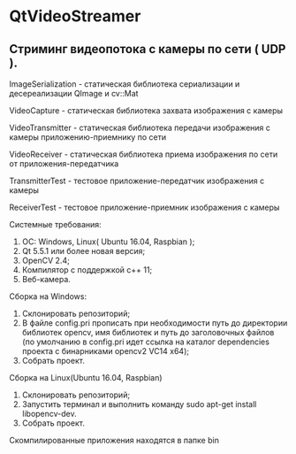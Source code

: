 # QtVideoStreamer
Стриминг видеопотока с камеры по сети ( UDP ).
----------------------------------------------
ImageSerialization - статическая библиотека сериализации и десереализации QImage и cv::Mat

VideoCapture       - статическая библиотека захвата изображения с камеры

VideoTransmitter   - статическая библиотека передачи изображения с камеры приложению-приемнику по сети

VideoReceiver      - статическая библиотека приема изображения по сети от приложения-передатчика

TransmitterTest    - тестовое приложение-передатчик изображения с камеры

ReceiverTest       - тестовое приложение-приемник изображения с камеры

Системные требования:
1. ОС: Windows, Linux( Ubuntu 16.04, Raspbian );
2. Qt 5.5.1 или более новая версия;
3. OpenCV 2.4;
4. Компилятор с поддержкой c++ 11;
5. Веб-камера.

Сборка на Windows:
1. Склонировать репозиторий;
2. В файле config.pri прописать при необходимости путь до директории библиотек opencv, имя библиотек и путь до заголовочных файлов
(по умолчанию в config.pri идет ссылка на каталог dependencies проекта с бинарниками opencv2 VC14 x64);
3. Собрать проект.

Сборка на Linux(Ubuntu 16.04, Raspbian)
1. Склонировать репозиторий;
2. Запустить терминал и выполнить команду sudo apt-get install libopencv-dev.
3. Собрать проект.

Скомпилированные приложения находятся в папке bin
